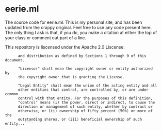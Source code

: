 # eerie.ml
The source code for eerie.ml. This is my personal site, and has been updated from the crappy original. Feel free to use any code present here. The only thing I ask is that, if you do, you make a citation at either the top of your class or comment out part of a line. 

This repository is liscensed under the Apache 2.0 Liscense:

````"License" shall mean the terms and conditions for use, reproduction,
      and distribution as defined by Sections 1 through 9 of this document.

      "Licensor" shall mean the copyright owner or entity authorized by
      the copyright owner that is granting the License.

      "Legal Entity" shall mean the union of the acting entity and all
      other entities that control, are controlled by, or are under common
      control with that entity. For the purposes of this definition,
      "control" means (i) the power, direct or indirect, to cause the
      direction or management of such entity, whether by contract or
      otherwise, or (ii) ownership of fifty percent (50%) or more of the
      outstanding shares, or (iii) beneficial ownership of such entity...````
